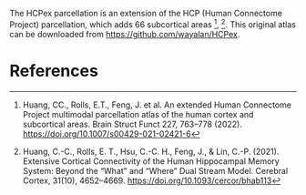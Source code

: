 The HCPex parcellation is an extension of the HCP (Human Connectome Project) parcellation, which adds 66 subcortical areas [^1], [^2]. This original atlas can be downloaded from https://github.com/wayalan/HCPex.

# References
[^1]: Huang, CC., Rolls, E.T., Feng, J. et al. An extended Human Connectome Project multimodal parcellation atlas of the human cortex and subcortical areas. Brain Struct Funct 227, 763–778 (2022). https://doi.org/10.1007/s00429-021-02421-6

[^2]: Huang, C.-C., Rolls, E. T., Hsu, C.-C. H., Feng, J., & Lin, C.-P. (2021). Extensive Cortical Connectivity of the Human Hippocampal Memory System: Beyond the “What” and “Where” Dual Stream Model. Cerebral Cortex, 31(10), 4652–4669. https://doi.org/10.1093/cercor/bhab113
